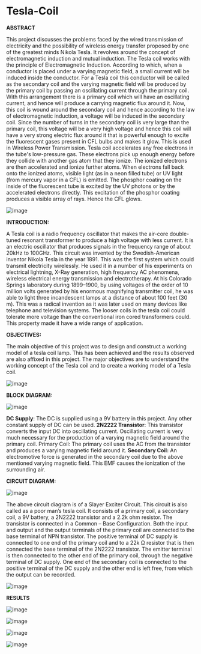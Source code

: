 # Tesla-Coil

**ABSTRACT**

This project discusses the problems faced by the wired transmission of electricity and the possibility of wireless energy transfer proposed by one of the greatest minds Nikola Tesla. It revolves around the
concept of electromagnetic induction and mutual induction. The Tesla coil works with the principle of Electromagnetic Induction. According to which, when a
conductor is placed under a varying magnetic field, a small current will be induced inside the conductor.
For a Tesla coil this conductor will be called as the secondary coil and the varying magnetic field will be produced by the primary coil by passing an oscillating current through the primary coil.
With this arrangement there is a primary coil which will have an oscillating current, and hence will produce a carrying magnetic flux around it. Now, this coil is wound around the secondary coil and hence
according to the law of electromagnetic induction, a voltage will be induced in the secondary coil. Since the number of turns in the secondary coil is very large than the primary coil, this voltage will be a very
high voltage and hence this coil will have a very strong electric flux around it that is powerful enough to excite the fluorescent gases present in CFL bulbs and makes it glow. 
This is used in Wireless Power Transmission.
Tesla coil accelerates any free electrons in the tube's low-pressure gas. These electrons pick up enough energy before they collide with another gas atom that they ionize. The ionized electrons are then
accelerated and ionize further atoms. When electrons fall back onto the ionized atoms, visible light (as in a neon filled tube) or UV light (from mercury vapor in a CFL) is emitted. The phosphor coating on
the inside of the fluorescent tube is excited by the UV photons or by the accelerated electrons directly.
This excitation of the phosphor coating produces a visible array of rays. Hence the CFL glows.
 
 ![image](https://user-images.githubusercontent.com/107802002/208315129-7ccf2a94-6f66-4def-a33c-a2c91583f83e.png)


**INTRODUCTION:**

A Tesla coil is a radio frequency oscillator that makes the air-core double-tuned resonant transformer to produce a high voltage with less current. 
It is an electric oscillator that produces signals in the frequency range of about 20kHz to 100GHz.
This circuit was invented by the Swedish-American inventor Nikola Tesla in the year 1891. This was the first system which could transmit electricity wirelessly.
He used it in a number of his experiments on electrical lightning, X-Ray generation, high frequency AC phenomena, wireless electrical energy
transmission and electrotherapy. At his Colorado Springs laboratory during 1899–1900, by using voltages of the order of 10 million volts generated by his enormous magnifying transmitter coil, he was
able to light three incandescent lamps at a distance of about 100 feet (30 m). This was a radical invention as it was later used on many devices like telephone and television systems.
The looser coils in the tesla coil could tolerate more voltage than the conventional iron cored transformers could. This property made it have a wide range of application.

**OBJECTIVES:**

The main objective of this project was to design and construct a working model of a tesla coil lamp. This has been achieved and the results observed are also affixed in this project. 
The major objectives are to understand the working concept of the Tesla coil and to create a working model of a Tesla coil.

![image](https://user-images.githubusercontent.com/107802002/208315139-3bcec4b1-30e3-4571-9be9-271f82211744.png)

**BLOCK DIAGRAM:**

![image](https://user-images.githubusercontent.com/107802002/208315173-fa638e83-0b77-41af-832d-074102920e26.png)

**DC Supply**: The DC is supplied using a 9V battery in this project. Any other constant supply of DC can be
used.
**2N2222 Transistor**: This transistor converts the input DC into oscillating current. Oscillating current is
very much necessary for the production of a varying magnetic field around the primary coil.
Primary Coil: The primary coil uses the AC from the transistor and produces a varying magnetic field
around it.
**Secondary Coil:** An electromotive force is generated in the secondary coil due to the above mentioned
varying magnetic field. This EMF causes the ionization of the surrounding air.

**CIRCUIT DIAGRAM:**

![image](https://user-images.githubusercontent.com/107802002/208315203-810d399d-ce69-4806-aa2c-e30950a537f5.png)

The above circuit diagram is of a Slayer Exciter Circuit. This circuit is also called as a poor man’s tesla coil.
It consists of a primary coil, a secondary coil, a 9V battery, a 2N2222 transistor and a 2.2k ohm resistor.
The transistor is connected in a Common – Base Configuration. Both the input and output and the output terminals of the 
primary coil are connected to the base terminal of NPN transistor. The positive terminal of DC supply is connected to one end of the 
primary coil and to a 22k Ω resistor that is then connected the base terminal of the 2N2222 transistor. The emitter terminal is then 
connected to the other end of the primary coil, through the negative terminal of DC supply. One end of the secondary coil is connected to
the positive terminal of the DC supply and the other end is left free, from which the output can be recorded.

![image](https://user-images.githubusercontent.com/107802002/208315240-5d49b9a2-da9c-4564-a762-fb692dd669c8.png)


**RESULTS**

![image](https://user-images.githubusercontent.com/107802002/208315263-50baddd7-2784-4317-a941-53803e13bd23.png)

![image](https://user-images.githubusercontent.com/107802002/208315270-2be76148-6b42-4a0f-90fd-100abe6589a2.png)

![image](https://user-images.githubusercontent.com/107802002/208315274-1a0fcef3-5866-464e-851c-573483bc9916.png)

![image](https://user-images.githubusercontent.com/107802002/208315280-2245db33-0d03-412f-a120-f895f9018042.png)

